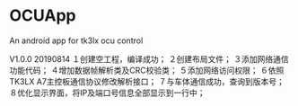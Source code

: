 # OCUApp
An android app for tk3lx ocu control



V1.0.0   20190814
１创建空工程，编译成功；
２创建布局文件；
３添加网络通信功能代码；
４增加数据帧解析类及CRC校验类；
５添加网络访问权限；
６依照TK3LX A7主控板通信协议修改解析接口；
７与车体通信成功，查询到版本号；
８优化显示界面，将IP及端口号信息全部显示到一行中；

